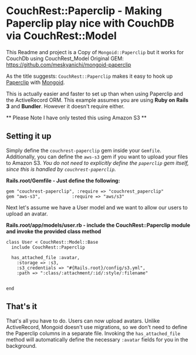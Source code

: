 
CouchRest::Paperclip - Making Paperclip play nice with CouchDB via CouchRest::Model
================================================================

This Readme and project is a Copy of `Mongoid::Paperclip` but it works for CouchDb using CouchRest_Model
Original GEM: https://github.com/meskyanichi/mongoid-paperclip

As the title suggests: `CouchRest::Paperclip` makes it easy to hook up [Paperclip](https://github.com/thoughtbot/paperclip) with [Mongoid](http://mongoid.org/).

This is actually easier and faster to set up than when using Paperclip and the ActiveRecord ORM.
This example assumes you are using **Ruby on Rails 3** and **Bundler**. However it doesn't require either.

** Please Note I have only tested this using Amazon S3 **

Setting it up
-------------

Simply define the `couchrest-paperclip` gem inside your `Gemfile`. Additionally, you can define the `aws-s3` gem if you want to upload your files to Amazon S3. *You do not need to explicitly define the `paperclip` gem itself, since this is handled by `couchrest-paperclip`.*

**Rails.root/Gemfile - Just define the following:**

    gem "couchrest-paperclip", :require => "couchrest_paperclip"
    gem "aws-s3",            :require => "aws/s3"
    
Next let's assume we have a User model and we want to allow our users to upload an avatar.

**Rails.root/app/models/user.rb - include the CouchRest::Paperclip module and invoke the provided class method**

    class User < CouchRest::Model::Base
      include CouchRest::Paperclip
      
      has_attached_file :avatar,
        :storage => :s3,
        :s3_credentials => "#{Rails.root}/config/s3.yml",
        :path => ":class/:attachment/:id/:style/:filename"

      
    end


That's it
--------

That's all you have to do. Users can now upload avatars. Unlike ActiveRecord, Mongoid doesn't use migrations, so we don't need to define the Paperclip columns in a separate file. Invoking the `has_attached_file` method will automatically define the necessary `:avatar` fields for you in the background.
